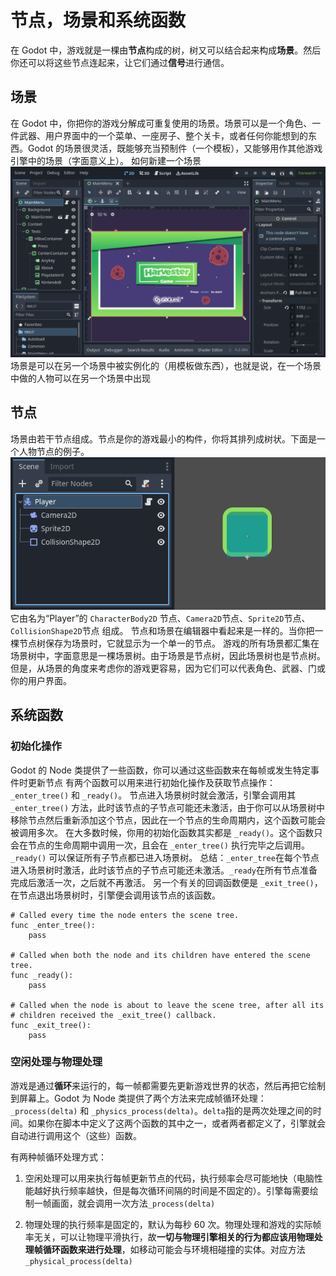 # 节点，场景和系统函数
在 Godot 中，游戏就是一棵由**节点**构成的树，树又可以结合起来构成**场景**。然后你还可以将这些节点连起来，让它们通过**信号**进行通信。
## 场景
在 Godot 中，你把你的游戏分解成可重复使用的场景。场景可以是一个角色、一件武器、用户界面中的一个菜单、一座房子、整个关卡，或者任何你能想到的东西。Godot 的场景很灵活，既能够充当预制件（一个模板），又能够用作其他游戏引擎中的场景（字面意义上）。
如何新建一个场景
![](./01.webp)
场景是可以在另一个场景中被实例化的（用模板做东西），也就是说，在一个场景中做的人物可以在另一个场景中出现
## 节点
场景由若干节点组成。节点是你的游戏最小的构件，你将其排列成树状。下面是一个人物节点的例子。
![](./02.webp)
它由名为“Player”的 `CharacterBody2D` 节点、`Camera2D`节点、`Sprite2D`节点、`CollisionShape2D`节点 组成。
节点和场景在编辑器中看起来是一样的。当你把一棵节点树保存为场景时，它就显示为一个单一的节点。
游戏的所有场景都汇集在场景树中，字面意思是一棵场景树。由于场景是节点树，因此场景树也是节点树。但是，从场景的角度来考虑你的游戏更容易，因为它们可以代表角色、武器、门或你的用户界面。
## 系统函数
### 初始化操作
Godot 的 Node 类提供了一些函数，你可以通过这些函数来在每帧或发生特定事件时更新节点
有两个函数可以用来进行初始化操作及获取节点操作：`_enter_tree()` 和 `_ready()`。
节点进入场景树时就会激活，引擎会调用其 `_enter_tree()` 方法，此时该节点的子节点可能还未激活，由于你可以从场景树中移除节点然后重新添加这个节点，因此在一个节点的生命周期内，这个函数可能会被调用多次。
在大多数时候，你用的初始化函数其实都是 `_ready()`。这个函数只会在节点的生命周期中调用一次，且会在 `_enter_tree()` 执行完毕之后调用。`_ready()` 可以保证所有子节点都已进入场景树。
总结：`_enter_tree`在每个节点进入场景树时激活，此时该节点的子节点可能还未激活。`_ready`在所有节点准备完成后激活一次，之后就不再激活。
另一个有关的回调函数便是 `_exit_tree()`，在节点退出场景树时，引擎便会调用该节点的该函数。
```gdscript
# Called every time the node enters the scene tree.
func _enter_tree():
	pass

# Called when both the node and its children have entered the scene tree.
func _ready():
	pass

# Called when the node is about to leave the scene tree, after all its
# children received the _exit_tree() callback.
func _exit_tree():
	pass
```
### 空闲处理与物理处理
游戏是通过**循环**来运行的，每一帧都需要先更新游戏世界的状态，然后再把它绘制到屏幕上。Godot 为 Node 类提供了两个方法来完成帧循环处理：`_process(delta)` 和 `_physics_process(delta)`。`delta`指的是两次处理之间的时间。如果你在脚本中定义了这两个函数的其中之一，或者两者都定义了，引擎就会自动进行调用这个（这些）函数。

有两种帧循环处理方式：

1. 空闲处理可以用来执行每帧更新节点的代码，执行频率会尽可能地快（电脑性能越好执行频率越快，但是每次循环间隔的时间是不固定的）。引擎每需要绘制一帧画面，就会调用一次方法`_process(delta)`

2. 物理处理的执行频率是固定的，默认为每秒 60 次。物理处理和游戏的实际帧率无关，可以让物理平滑执行，故**一切与物理引擎相关的行为都应该用物理处理帧循环函数来进行处理**，如移动可能会与环境相碰撞的实体。对应方法`_physical_process(delta)`

